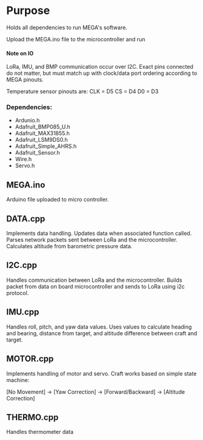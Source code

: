 # Purpose
Holds all dependencies to run MEGA's software.

Upload the MEGA.ino file to the microcontroller and run

#### Note on IO
LoRa, IMU, and BMP communication occur over I2C. Exact pins connected do not matter, but must match up with clock/data port ordering according to MEGA pinouts.

Temperature sensor pinouts are:
CLK = D5
CS = D4
D0 = D3

### Dependencies:
- Ardunio.h
- Adafruit_BMP085_U.h
- Adafruit_MAX31855.h
- Adafruit_LSM9DS0.h
- Adafruit_Simple_AHRS.h
- Adafruit_Sensor.h
- Wire.h
- Servo.h


## MEGA.ino
Arduino file uploaded to micro controller.

## DATA.cpp
Implements data handling. Updates data when associated function called. Parses network packets sent between LoRa and the microcontroller. Calculates altitude from barometric pressure data.

## I2C.cpp
Handles communication between LoRa and the microcontroller. Builds packet from data on board microcontroller and sends to LoRa using i2c protocol.

## IMU.cpp
Handles roll, pitch, and yaw data values. Uses values to calculate heading and bearing, distance from target, and altitude difference between craft and target.

## MOTOR.cpp
Implements handling of motor and servo. Craft works based on simple state machine: 

[No Movement] -> [Yaw Correction] -> [Forward/Backward] -> [Altitude Correction] 

## THERMO.cpp
Handles thermometer data